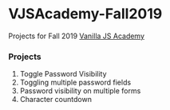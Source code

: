 # VJSAcademy-Fall2019

Projects for Fall 2019 [Vanilla JS Academy](https://vanillajsacademy.com/)

### Projects

1. Toggle Password Visibility
2. Toggling multiple password fields
3. Password visibility on multiple forms
4. Character countdown
